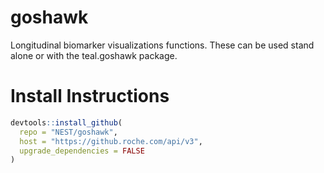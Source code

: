 # goshawk

Longitudinal biomarker visualizations functions. These can be used stand alone or with the teal.goshawk package.


# Install Instructions

```r
devtools::install_github(
  repo = "NEST/goshawk",
  host = "https://github.roche.com/api/v3",
  upgrade_dependencies = FALSE
)
```
